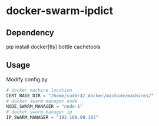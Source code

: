 # docker-swarm-ipdict

## Dependency
pip install docker[tls] bottle cachetools

## Usage

Modify config.py

```python
# docker machine location
CERT_BASE_DIR = "/home/coder4/.docker/machine/machines/"
# docker swarm manager node
NODE_SWARM_MANAGER = "node-1"
# docker swarm manager ip
IP_SWARM_MANAGER = "192.168.99.103"
```


